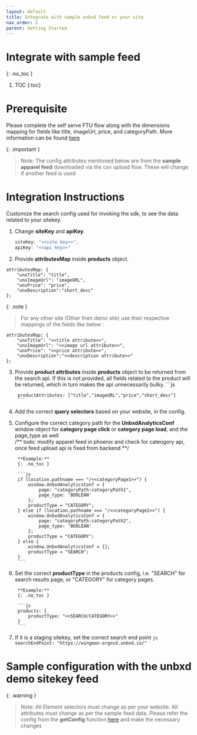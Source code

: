 ```yaml
---
layout: default
title: Integrate with sample unbxd feed or your site
nav_order: 2
parent: Getting Started
---
```


# Integrate with sample feed
{: .no_toc }

1. TOC
{:toc}

# Prerequisite
Please complete the self serve FTU flow along with the dimensions mapping for fields like title, imageUrl, price, and categoryPath. 
More information can be found [here](./../prerequisites)

{: .important }
> Note: The config attributes mentioned below are from the **sample apparel feed** downloaded via the csv upload flow. These will change if another feed is used

# Integration Instructions



Customize the search config used for invoking the sdk, to see the data related to your sitekey.

1. Change **siteKey** and **apiKey**.
    ```js
    siteKey: "<<site key>>",
    apiKey: "<<api key>>"
    ```

2. Provide **attributesMap** inside **products** object.

```
attributesMap: {
    "unxTitle": "title",
    "unxImageUrl": "imageURL",
    "unxPrice": "price",
    "unxDescription":"short_desc"
};
```

{: .note }
> For any other site (Other then demo site) use their respective mappings of the fields like below :
```
attributesMap: {
    "unxTitle": "<<title attribute>>",
    "unxImageUrl": "<<image url attribute>>",
    "unxPrice": "<<price attribute>>",
    "unxDescription":"<<description attribute>>"
};

```
3. Provide **product attributes** inside **products** object to be returned from the search api. If this is not provided, all fields related to the product will be returned, which in turn makes the api unnecessarily bulky.
        ```js
        
        productAttributes: ["title","imageURL","price","short_desc"]
        ```
4. Add the correct **query selectors** based on your website, in the config.
5. Configure the correct category path for the **UnbxdAnalyticsConf** window object for **category page click** or **category page load**, and the page_type as well <br/>
    /** todo: modify apparel feed in phoenix and check for cateogory api, once feed upload api is fixed from backend **/

        **Example:**
        {: .no_toc }

        ```js
        if (location.pathname === "/<<categoryPage1>>") {
            window.UnbxdAnalyticsConf = {
                page: "categoryPath:categoryPath1",
                page_type: 'BOOLEAN'
            };
            productType = "CATEGORY";
        } else if (location.pathname === "/<<categoryPage2>>") {
            window.UnbxdAnalyticsConf = {
                page: "categoryPath:categoryPath2",
                page_type: 'BOOLEAN'
            };
            productType = "CATEGORY";
        } else {
            window.UnbxdAnalyticsConf = {};
            productType = "SEARCH";
        }
        ```

6. Set the correct **productType** in the products config, i.e. "SEARCH" for search    results page, or "CATEGORY" for category pages.

        **Example:**
        {: .no_toc }

        ```js
        products: {
            productType: "<<SEARCH/CATEGORY>>"
        }
        ```
7. If it is a staging sitekey, set the correct search end point
        ```js
        searchEndPoint: "https://wingman-argocd.unbxd.io/"
        ```


# Sample configuration with the unbxd demo sitekey feed

{: .warning }
> Note: All Element selectors must change as per your website. All attributes must change as per the sample feed data. Please refer the config from the **getConfig** function [here](https://codesandbox.io/s/ezmi0v?file=/src/js/config.js) and make the necessary changes

<!-- ```js
window.unbxdSearch = new UnbxdSearch({
siteKey: "<<sitekey>>",
apiKey: "<<apikey>>",
updateUrls: true,
searchBoxEl: document.getElementById("unbxdInput"),
searchTrigger: "click",
searchButtonEl: document.getElementById("searchBtn"),
unbxdAnalytics: true,
pagination: {
    type: "FIXED_PAGINATION",
    el: document.querySelector("#clickScrollContainer"),
    onPaginate: function (data) {
    console.log(data, "data");
    },
},
allowExternalUrlParams: true,
hashMode: true,
products: {
    el: document.getElementById("searchResultsWrapper"),
    productType: "SEARCH",
    onProductClick: function (product, e) {
    history.pushState(null, null, `${product.variants[0].productUrl}`);
    },
    productAttributes: ["title","imageURL","price","short_desc"],
    attributesMap: {
        "unxTitle": "title",
        "unxImageUrl": "imageURL",
        "unxPrice": "price",
        "unxDescription":"short_desc"
    }
},
spellCheck: {
    enabled: true,
    el: document.getElementById("didYouMeanWrapper")
},
noResults: {
    el: document.getElementById("noResultWrapper")
},
selectedFacets: {
    el: document.getElementById("selectedFacetWrapper")
},
facet: {
    facetsEl: document.getElementById("facetsWrapper"),
    applyMultipleFilters: false,
    defaultOpen: "FIRST",
    onFacetLoad: function (facets) {
    const self = this;
    const { facet } = this.options;
    const { rangeWidgetConfig } = facet;
    facets.forEach((facetItem) => {
        const { facetType, facetName, gap } = facetItem;
        const { prefix } = rangeWidgetConfig;

        if (facetType === "range") {
        const rangeId = `${facetName}_slider`;
        const sliderElem = document.getElementById(rangeId);
        let { end, gap, max, min, start } = facetItem;
        const selectedValues = sliderElem.dataset;
        if (selectedValues) {
            (start = Number(selectedValues.x)),
            (end = Number(selectedValues.y));
        }
        this[rangeId] = noUiSlider.create(sliderElem, {
            start: [start, end],
            tooltips: [
            {
                to: function (value) {
                return `${prefix} ${Math.round(value)}`;
                }
            },
            {
                to: function (value) {
                return `${prefix} ${Math.round(value)}`;
                }
            }
            ],
            connect: true,
            range: {
            min: 0,
            max: max
            },
            format: {
            to: function (value) {
                return Math.round(value);
            },
            from: function (value) {
                return Math.round(value);
            }
            },
            padding: 0,
            margin: 0
        });
        this[rangeId].on("set", function (data) {
            const newData = {
            start: data[0],
            end: data[1],
            facetName,
            gap
            };
            self.setRangeSlider(newData);
        });
        }
    });
    },
    isCollapsible: true,
    isSearchable: true,
    enableViewMore: false,
    rangeTemplate: function (range, selectedRange, facet) {
    const { facetName, start, end } = range;
    let min = start;
    let max = end;
    if (selectedRange.length > 0) {
        const sel = selectedRange[0].replace(/[^\w\s]/gi, "").split(" TO ");
        min = sel[0];
        max = sel[1];
    }
    const rangId = `${facetName}_slider`;
    return [
        `<div id="${facetName}"  data-id="${facetName}" class=" UNX-range-slider-wrap">`,
        `<div class="UNX-value-container UNX-range-value-block" ></div>`,
        `<div id="${rangId}" data-x="${min}" data-y="${max}" class="UNX-range-slider-wrapper"></div>`,
        `</div>`,
        `<div>`,
        `</div>`
    ].join("");
    }
},
breadcrumb: {
    el: document.getElementById("breadcrumpContainer")
},
pagesize: {
    el: document.getElementById("changeNoOfProducts")
},

sort: {
    el: document.getElementById("sortWrapper"),
    options: [
    {
        value: "price desc",
        text: "Price High to Low"
    },
    {
        value: "price asc",
        text: " Price Low to High"
    }
    ]
},
loader: {
    el: document.getElementById("loaderEl")
},
productView: {
    el: document.getElementById("productViewTypeContainer"),
    defaultViewType: "GRID"
},
banner: {
    el: document.getElementById("bannerContainer"),
    count: 1
},
swatches: {
    enabled: true,
    attributesMap: {
    swatchList: "color",
    swatchImgs: "unbxd_color_mapping",
    swatchColors: "color"
    }
},
onEvent: function (instance, type, data) {
    console.log(type, data, "type,data");
}
});
``` -->





